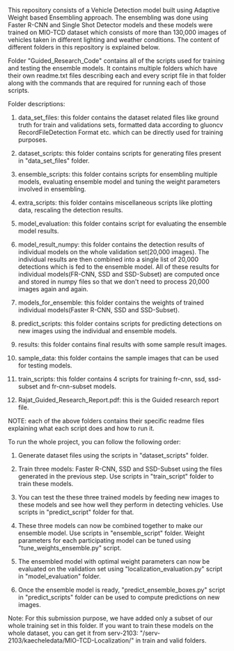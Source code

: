 This repository consists of a Vehicle Detection model built using Adaptive Weight based Ensembling approach. The ensembling was done using Faster R-CNN and Single Shot Detector models and these models were trained on MIO-TCD dataset which consists of more than 130,000 images of vehicles taken in different lighting and weather conditions. The content of different folders in this repository is explained below.

Folder "Guided_Research_Code" contains all of the scripts used for training and testing the ensemble models. It contains multiple folders which have their own readme.txt files describing each and every script file in that folder along with the commands that are required for running each of those scripts.

Folder descriptions:
1. data_set_files: this folder contains the dataset related files like ground truth for train and validations sets, formatted data according to gluoncv RecordFileDetection Format etc. which can be directly used for training purposes.

2. dataset_scripts: this folder contains scripts for generating files present in "data_set_files" folder.

3. ensemble_scripts: this folder contains scripts for ensembling multiple models, evaluating ensemble model and tuning the weight parameters involved in ensembling.

4. extra_scripts: this folder contains miscellaneous scripts like plotting data, rescaling the detection results.

5. model_evaluation: this folder contains script for evaluating the ensemble model results.

6. model_result_numpy: this folder contains the detection results of individual models on the whole validation set(20,000 images). The individual results are then combined into a single list of 20,000 detections which is fed to the ensemble model. All of these results for individual models(FR-CNN, SSD and SSD-Subset) are computed once and stored in numpy files so that we don't need to process 20,000 images again and again.

7. models_for_ensemble: this folder contains the weights of trained individual models(Faster R-CNN, SSD and SSD-Subset).

8. predict_scripts: this folder contains scripts for predicting detections on new images using the individual and ensemble models.

9. results: this folder contains final results with some sample result images.

10. sample_data: this folder contains the sample images that can be used for testing models.

11. train_scripts: this folder contains 4 scripts for training fr-cnn, ssd, ssd-subset and fr-cnn-subset models.

12. Rajat_Guided_Research_Report.pdf: this is the Guided research report file.

NOTE: each of the above folders contains their specific readme files explaining what each script does and how to run it.


To run the whole project, you can follow the following order:

1. Generate dataset files using the scripts in "dataset_scripts" folder.

2. Train three models: Faster R-CNN, SSD and SSD-Subset using the files generated in the previous step. Use scripts in "train_script" folder to train these models.

3. You can test the these three trained models by feeding new images to these models and see how well they perform in detecting vehicles. Use scripts in "predict_script" folder for that.

4. These three models can now be combined together to make our ensemble model. Use scripts in "ensemble_script" folder. Weight parameters for each participating model can be tuned using "tune_weights_ensemble.py" script.

5. The ensembled model with optimal weight parameters can now be evaluated on the validation set using "localization_evaluation.py" script in "model_evaluation" folder.

6. Once the ensemble model is ready, "predict_ensemble_boxes.py" script in "predict_scripts" folder can be used to compute predictions on new images.

Note: For this submission purpose, we have added only a subset of our whole training set in this folder. If you want to train these models on the whole dataset, you can get it from serv-2103: "/serv-2103/kaecheledata/MIO-TCD-Localization/" in train and valid folders.
